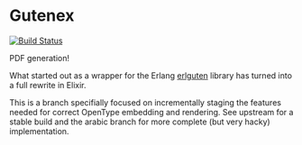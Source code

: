 # Gutenex

[![Build Status](https://travis-ci.org/jbowtie/gutenex.svg?branch=opentype)](https://travis-ci.org/jbowtie/gutenex)

PDF generation!

What started out as a wrapper for the Erlang [erlguten](https://github.com/ztmr/erlguten) library has turned into a full rewrite in Elixir.

This is a branch specifially focused on incrementally staging the features needed for correct OpenType embedding and rendering. See upstream for a stable build and the arabic branch for more complete (but very hacky) implementation.
